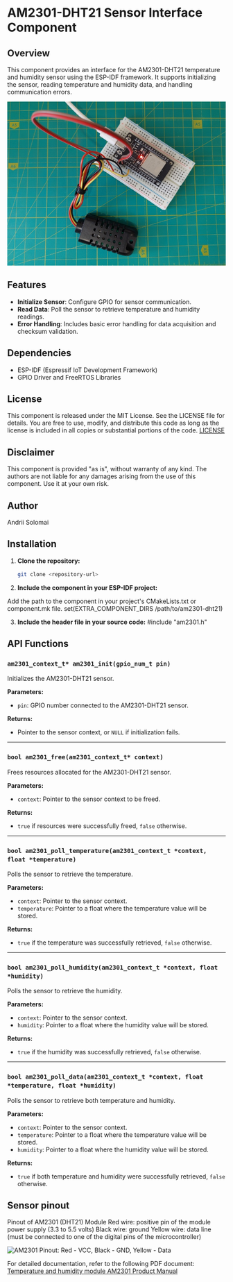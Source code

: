# AM2301-DHT21 Sensor Interface Component

## Overview

This component provides an interface for the AM2301-DHT21 temperature and humidity sensor using the ESP-IDF framework. It supports initializing the sensor, reading temperature and humidity data, and handling communication errors.

![ESP32 with AM2301-DHT21 Sensor](docs/esp32_am2301a.jpg)

## Features

- **Initialize Sensor**: Configure GPIO for sensor communication.
- **Read Data**: Poll the sensor to retrieve temperature and humidity readings.
- **Error Handling**: Includes basic error handling for data acquisition and checksum validation.

## Dependencies

- ESP-IDF (Espressif IoT Development Framework)
- GPIO Driver and FreeRTOS Libraries

## License

This component is released under the MIT License. See the LICENSE file for details. You are free to use, modify, and distribute this code as long as the license is included in all copies or substantial portions of the code.
[LICENSE](LICENSE.txt)

## Disclaimer

This component is provided "as is", without warranty of any kind. The authors are not liable for any damages arising from the use of this component. Use it at your own risk.

## Author

Andrii Solomai

## Installation

1. **Clone the repository:**

   ```bash
   git clone <repository-url>

2. **Include the component in your ESP-IDF project:**

Add the path to the component in your project's CMakeLists.txt or component.mk file.
set(EXTRA_COMPONENT_DIRS /path/to/am2301-dht21)

3. **Include the header file in your source code:**
#include "am2301.h"

## API Functions

### `am2301_context_t* am2301_init(gpio_num_t pin)`

Initializes the AM2301-DHT21 sensor.

**Parameters:**
- `pin`: GPIO number connected to the AM2301-DHT21 sensor.

**Returns:**
- Pointer to the sensor context, or `NULL` if initialization fails.

---

### `bool am2301_free(am2301_context_t* context)`

Frees resources allocated for the AM2301-DHT21 sensor.

**Parameters:**
- `context`: Pointer to the sensor context to be freed.

**Returns:**
- `true` if resources were successfully freed, `false` otherwise.

---

### `bool am2301_poll_temperature(am2301_context_t *context, float *temperature)`

Polls the sensor to retrieve the temperature.

**Parameters:**
- `context`: Pointer to the sensor context.
- `temperature`: Pointer to a float where the temperature value will be stored.

**Returns:**
- `true` if the temperature was successfully retrieved, `false` otherwise.

---

### `bool am2301_poll_humidity(am2301_context_t *context, float *humidity)`

Polls the sensor to retrieve the humidity.

**Parameters:**
- `context`: Pointer to the sensor context.
- `humidity`: Pointer to a float where the humidity value will be stored.

**Returns:**
- `true` if the humidity was successfully retrieved, `false` otherwise.

---

### `bool am2301_poll_data(am2301_context_t *context, float *temperature, float *humidity)`

Polls the sensor to retrieve both temperature and humidity.

**Parameters:**
- `context`: Pointer to the sensor context.
- `temperature`: Pointer to a float where the temperature value will be stored.
- `humidity`: Pointer to a float where the humidity value will be stored.

**Returns:**
- `true` if both temperature and humidity were successfully retrieved, `false` otherwise.


## Sensor pinout
Pinout of AM2301 (DHT21) Module
Red wire: positive pin of the module power supply (3.3 to 5.5 volts)
Black wire: ground
Yellow wire: data line (must be connected to one of the digital pins of the microcontroller)

![AM2301 Pinout: Red - VCC, Black - GND, Yellow - Data](docs/AM2301-DHT21-PINOUT.jpg)

For detailed documentation, refer to the following PDF document:
[Temperature and humidity module AM2301 Product Manual](docs/AM2301.pdf)

